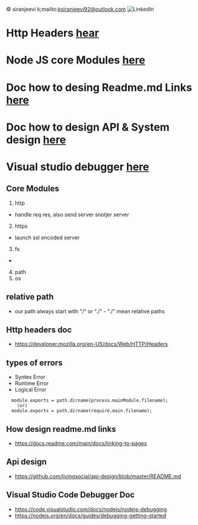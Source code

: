 &copy; siranjeevi k;mailto:ksiranjeevi92@outlook.com
![LinkedIn](https://www.linkedin.com/in/siranjeevi-kubermani-9285271a6/)

# Http Headers [hear](#http-headers-doc)
# Node JS core Modules [here](#core-modules)
# Doc how to desing Readme.md Links [here](#doc-how-to-desing-readmemd-links-here)
# Doc how to design API & System design [here](#api-design)
# Visual studio debugger [here](#visual-studio-code-debugger-doc)

## Core Modules
1. http
 - handle req res, also send server snotjer server
2. https
 - launch ssl encoded server
3. fs
- 
4. path
5. os

## relative path
 - our path always start with "/" or "./" - "./" mean relative paths
##  Http headers doc
  - https://developer.mozilla.org/en-US/docs/Web/HTTP/Headers

## types of errors
 - Syntex Error
 - Runtime Error
 - Logical Error
 ```
   module.exports = path.dirname(process.mainModule.filename);
     (or)
   module.exports = path.dirname(require.main.filename);
 ```











  ## How design readme.md links
  - https://docs.readme.com/main/docs/linking-to-pages
  ## Api design
   - https://github.com/livingsocial/api-design/blob/master/README.md
  ## Visual Studio Code Debugger Doc
   - https://code.visualstudio.com/docs/nodejs/nodejs-debugging
   - https://nodejs.org/en/docs/guides/debugging-getting-started